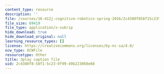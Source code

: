 ```yaml
---
content_type: resource
description: ''
file: /courses/16-412j-cognitive-robotics-spring-2016/2c4380f858f15c239f9949b223068e68_0wxS1iBHG9U.vtt
file_size: 69419
file_type: application/x-subrip
hide_download: true
hide_download_original: null
learning_resource_types: []
license: https://creativecommons.org/licenses/by-nc-sa/4.0/
ocw_type: OCWFile
resourcetype: Other
title: 3play caption file
uid: 2c4380f8-58f1-5c23-9f99-49b223068e68
---
```

